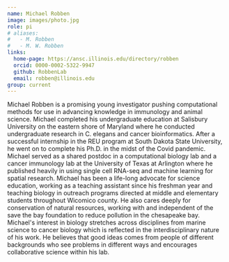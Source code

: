 ```yaml
---
name: Michael Robben
image: images/photo.jpg
role: pi
# aliases:
#   - M. Robben
#   - M. W. Robben
links:
  home-page: https://ansc.illinois.edu/directory/robben
  orcid: 0000-0002-5322-9947
  github: RobbenLab
  email: robben@illinois.edu
group: current
---
```


Michael Robben is a promising young investigator pushing computational methods for use in advancing knowledge in immunology and animal science. Michael completed his undergraduate education at Salisbury University on the eastern shore of Maryland where he conducted undergraduate research in C. elegans and cancer bioinformatics. After a successful internship in the REU program at South Dakota State University, he went on to complete his Ph.D. in the midst of the Covid pandemic. Michael served as a shared postdoc in a computational biology lab and a cancer immunology lab at the University of Texas at Arlington where he published heavily in using single cell RNA-seq and machine learning for spatial research. Michael has been a life-long advocate for science education, working as a teaching assistant since his freshman year and teaching biology in outreach programs directed at middle and elementary students throughout Wicomico county. He also cares deeply for conservation of natural resources, working with and independent of the save the bay foundation to reduce pollution in the chesapeake bay. Michael's interest in biology stretches across disciplines from marine science to cancer biology which is reflected in the interdisciplinary nature of his work. He believes that good ideas comes from people of different backgrounds who see problems in different ways and encourages collaborative science within his lab.  
